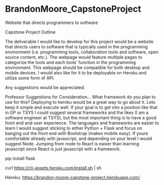 # BrandonMoore_CapstoneProject
Website that directs programmers to software


Capstone Project Outline

The deliverable I would like to develop for this project would be a website that directs users to software that is typically used in the programming environment (i.e. programming tools, collaboration tools and software, open source content, etc.). The webpage would feature multiple pages to categorize the tools and each tools’ function in the programming environment. This webpage should be compatible for both desktop and mobile devices. I would also like for it to be deployable on Heroku and utilize some form of API.

Any suggestions would be appreciated.

Professor Suggestions for Consideration...
What framework do you plan to use for this? Deploying to heroku would be a great way to go about it. 
Lets keep it simple and execute well. If your goal is to get into a position like that in GP or TSYS I could suggest several frameworks and the likes (I am a software engineer at TSYS), but the most important thing is to have a good front end and user experience. The languages and frameworks are easier to learn
I would suggest sticking to either Python + Flask and focus on banging out the front end with Bootstrap (makes mobile easy). If youre comfortable already with javascript, and depending on your level I would suggest Node. Jumping from node to React is easier than learning javascript since React is just javascript with a framework. 

pip install flask

curl https://cli-assets.heroku.com/install.sh | sh

Heroku: https://brandon-moore-capstone-project.herokuapp.com/